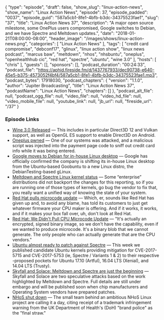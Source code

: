 {
  "type": "episode",
  "draft": false,
  "show_slug": "linux-action-news",
  "show_name": "Linux Action News",
  "episode": 37,
  "episode_padded": "0037",
  "episode_guid": "587a5cb1-8fe1-4bfb-b3dc-34375523fae1",
  "slug": "37",
  "title": "Linux Action News 37",
  "description": "A major open source milestone, some OnePlus users compromised, Google switches to Debian, and we have Spectre and Meltdown updates.",
  "date": "2018-01-21T08:00:00-08:00",
  "header_image": "/images/shows/linux-action-news.png",
  "categories": [
    "Linux Action News"
  ],
  "tags": [
    "credit card compromise",
    "debconf17",
    "glinux",
    "linux action show",
    "linux news podcast",
    "marcus baw",
    "meltdown",
    "nhos",
    "nhsbuntu",
    "oneplus",
    "openhealthhub cic",
    "red hat",
    "spectre",
    "ubuntu",
    "wine 3.0"
  ],
  "hosts": [
    "chris"
  ],
  "guests": [],
  "sponsors": [],
  "podcast_duration": "00:24:33",
  "podcast_file": "https://aphid.fireside.fm/d/1437767933/dec90738-e640-45e5-b375-4573052f4bf4/587a5cb1-8fe1-4bfb-b3dc-34375523fae1.mp3",
  "podcast_bytes": 17918030,
  "podcast_chapters": {
    "version": "1.1.0",
    "author": "Jupiter Broadcasting",
    "title": "Linux Action News 37",
    "podcastName": "Linux Action News",
    "chapters": []
  },
  "podcast_alt_file": null,
  "podcast_ogg_file": null,
  "video_file": null,
  "video_hd_file": null,
  "video_mobile_file": null,
  "youtube_link": null,
  "jb_url": null,
  "fireside_url": "/37"
}


### Episode Links

  * [Wine 3.0 Released](https://www.winehq.org/news/2018011801 "Wine 3.0 Released") — This includes in particular Direct3D 12 and Vulkan support, as well as OpenGL ES support to enable Direct3D on Android. 
  * [Oneplus pwned](https://forums.oneplus.net/threads/jan-19-update-an-update-on-credit-card-security.752415/ "Oneplus pwned") — One of our systems was attacked, and a malicious script was injected into the payment page code to sniff out credit card info while it was being entered.
  * [​Google moves to Debian for in-house Linux desktop](http://www.zdnet.com/article/google-moves-to-debian-for-in-house-linux-desktop/ "​Google moves to Debian for in-house Linux desktop") — Google has officially confirmed the company is shifting its in-house Linux desktop from the Ubuntu-based Goobuntu to a new Linux distro, the DebianTesting-based gLinux.
  * [Meltdown and Spectre Linux kernel status](http://kroah.com/log/blog/2018/01/19/meltdown-status-2/ "Meltdown and Spectre Linux kernel status") — Some “enterprise” distributions did not backport the changes for this reporting, so if you are running one of those types of kernels, go bug the vendor to fix that, you really want a unified way of knowing the state of your system.
  * [Red Hat pulls microcode update](https://www.theregister.co.uk/2018/01/18/red_hat_spectre_firmware_update_woes/ "Red Hat pulls microcode update") — Which, er, sounds like Red Hat has given up and, to avoid any blame, has told its customers to just get whatever firmware your CPU maker is offering. And if it works, it works, and if it makes your box fall over, uh, don't look at Red Hat. 
  * [Red Hat: We Didn't Pull CPU Microcode Update](http://www.datacenterknowledge.com/security/red-hat-we-didnt-pull-cpu-microcode-update-pass-buck "Red Hat: We Didn't Pull CPU Microcode Update") — "It's actually an encrypted, signed binary image, so we don't have the capability, even if we wanted to produce microcode. It's a binary blob that we cannot generate. The only people who can actually generate that are the CPU vendors."
  * [Ubuntu almost ready to patch against Spectre](https://insights.ubuntu.com/2018/01/17/spectre-mitigation-updates-available-for-testing-in-ubuntu-proposed/ "Ubuntu almost ready to patch against Spectre") — This week we published candidate Ubuntu kernels providing mitigation for CVE-2017-5715 and CVE-2017-5753 (ie, Spectre / Variants 1 & 2) to their respective -proposed pockets for Ubuntu 17.10 (Artful), 16.04 LTS (Xenial), and 14.04 LTS (Trusty). 
  * [Skyfall and Solace: Meltdown and Spectre are just the beginning](https://skyfallattack.com/ "Skyfall and Solace: Meltdown and Spectre are just the beginning") — Skyfall and Solace are two speculative attacks based on the work highlighted by Meltdown and Spectre. Full details are still under embargo and will be published soon when chip manufacturers and Operating System vendors have prepared patches.
  * [NHoS shut down](https://www.theregister.co.uk/2018/01/18/nhs_buntu_trademark_cease_and_desist/ "NHoS shut down") — The small team behind an ambitious NHoS Linux project are calling it a day, citing receipt of a trademark infringement warning from the UK Department of Health's (DoH) "brand police" as the "final straw."


